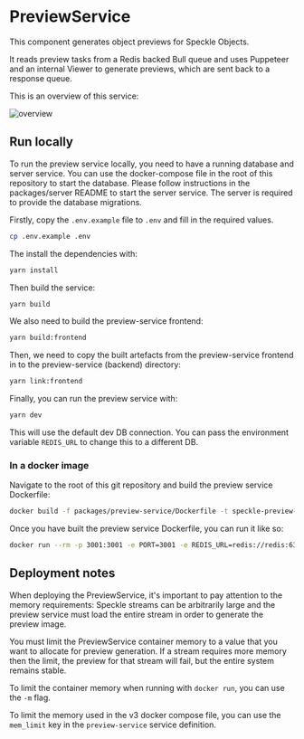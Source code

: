 # PreviewService

This component generates object previews for Speckle Objects.

It reads preview tasks from a Redis backed Bull queue and uses Puppeteer and an internal Viewer to generate previews, which are sent back to a response queue.

This is an overview of this service:

![overview](./docs/preview_service_overview.png)

## Run locally

To run the preview service locally, you need to have a running database and server service. You can use the docker-compose file in the root of this repository to start the database. Please follow instructions in the packages/server README to start the server service. The server is required to provide the database migrations.

Firstly, copy the `.env.example` file to `.env` and fill in the required values.

```bash
cp .env.example .env
```

The install the dependencies with:

```bash
yarn install
```

Then build the service:

```bash
yarn build
```

We also need to build the preview-service frontend:

```bash
yarn build:frontend
```

Then, we need to copy the built artefacts from the preview-service frontend in to the preview-service (backend) directory:

```bash
yarn link:frontend
```

Finally, you can run the preview service with:

```bash
yarn dev
```

This will use the default dev DB connection. You can pass the environment variable `REDIS_URL` to change this to a different DB.

### In a docker image

Navigate to the root of this git repository and build the preview service Dockerfile:

```bash
docker build -f packages/preview-service/Dockerfile -t speckle-preview-service:local .
```

Once you have built the preview service Dockerfile, you can run it like so:

```bash
docker run --rm -p 3001:3001 -e PORT=3001 -e REDIS_URL=redis://redis:6379 speckle-preview-service:local
```

## Deployment notes

When deploying the PreviewService, it's important to pay attention to the memory requirements: Speckle streams can be arbitrarily large and the preview service must load the entire stream in order to generate the preview image.

You must limit the PreviewService container memory to a value that you want to allocate for preview generation. If a stream requires more memory then the limit, the preview for that stream will fail, but the entire system remains stable.

To limit the container memory when running with `docker run`, you can use the `-m` flag.

To limit the memory used in the v3 docker compose file, you can use the `mem_limit` key in the `preview-service` service definition.
